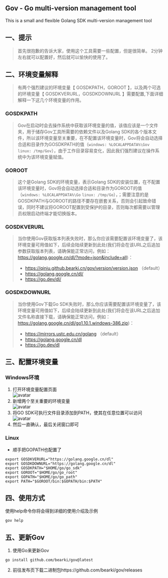 ## Gov - Go multi-version management tool
This is a small and flexible Golang SDK multi-version management tool

## 一、提示
> 首先很抱歉的告诉大家，使用这个工具需要一些配置，但是很简单。 2分钟左右就可以配置好，然后就可以愉快的使用了。

## 二、环境变量解释
> 有两个强烈建议的环境变量【 GOSDKPATH，GOROOT 】，以及两个可选的环境变量【 GOSDKVERURL，GOSDKDOWNURL 】需要配置,下面详细解释一下这几个环境变量的作用。

### GOSDKPATH
> Gov在启动时会去操作系统中获取该环境变量的值，该值应该是一个文件夹，用于储存Gov工具所需要的依赖文件以及Golang SDK的各个版本文件，所以该环境变量至关重要，在不配置该环境变量时，Gov将会自动选择合适和目录作为GOSDKPATH的值（`windows: %LOCALAPPDATA%\Gov` `linux: /tmp/Gov`），由于工作目录容易变化，因此我们强烈建议在操作系统中为该环境变量赋值。

### GOROOT
> 这个是Golang SDK的环境变量，表示Golang SDK的安装位置，在不配置该环境变量时，Gov将会自动选择合适和目录作为GOROOT的值（`windows: %LOCALAPPDATA%\Go` `linux: /tmp/Go`），；需要注意的是GOSDKPATH与GOROOT的路径不要存在嵌套关系，否则会引起致命错误，同时不建议将GOROOT配置到受保护的目录，否则每次都需要以管理员权限启动终端才能切换版本。

### GOSDKVERURL
> 当你使用Gov获取版本列表失败时，那么你应该需要配置该环境变量了，该环境变量可用值如下，后续会陆续更新到此处(我们将会在该URL之后追加参数获取版本列表，请确保能正常访问，例如：https://golang.google.cn/dl/?mode=json&include=all)：
> * https://qiniu.github.bearki.cn/gov/version/version.json （default）
> * https://golang.google.cn/dl/
> * https://go.dev/dl/

### GOSDKDOWNURL
> 当你使用Gov下载Go SDK失败时，那么你应该需要配置该环境变量了，该环境变量可用值如下，后续会陆续更新到此处(我们将会在该URL之后追加文件名称直接下载，请确保能正常访问，例如：https://golang.google.cn/dl/go1.10.1.windows-386.zip)：
> * https://mirrors.ustc.edu.cn/golang （default）
> * https://golang.google.cn/dl
> * https://go.dev/dl

## 三、配置环境变量
### Windows环境 
1. 打开环境变量配置页面   
![avatar](https://qiniu.github.bearki.cn/gov/gov-windows-env-1.png)  
2. 新增两个至关重要的环境变量  
![avatar](https://qiniu.github.bearki.cn/gov/gov-windows-env-2.png)  
3. 将GO SDK可执行文件目录添加到PATH，使其在任意位置可以访问  
![avatar](https://qiniu.github.bearki.cn/gov/gov-windows-env-3.png)  
4. 然后一直确认，最后关闭窗口即可  
  
### Linux
* 顺手把GOPATH也配置了
```shell
export GOSDKVERURL="https://golang.google.cn/dl"
export GOSDKDOWNURL="https://golang.google.cn/dl"
export GOSDKPATH="$HOME/go/go_sdk"
export GOROOT="$HOME/go/go_root"
export GOPATH="$HOME/go/go_path"
export PATH="$GOROOT/bin:$GOPATH/bin:$PATH"
```

## 四、使用方式
使用help命令你将会得到详细的使用介绍及示例
```shell
gov help
```

## 五、更新Gov
1. 使用Go来更新Gov
```shell
go install github.com/bearki/gov@latest
```
2. 前往发布页下载二进制包https://github.com/bearki/gov/releases
